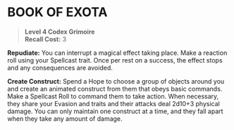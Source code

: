 ﻿---
tags:
  - Ability
  - CharacterOption
name: 'BOOK OF EXOTA'
level: 4
domain: 'Codex'
type: 'Grimoire'
recall: '3'
description: '**Repudiate:** You can interrupt a magical effect taking place. Make a reaction roll using your Spellcast trait. Once per rest on a success, the effect stops and any consequences are avoided.

**Create Construct:** Spend a Hope to choose a group of objects around you and create an animated construct from them that obeys basic commands. Make a Spellcast Roll to command them to take action. When necessary, they share your Evasion and traits and their attacks deal 2d10+3 physical damage. You can only maintain one construct at a time, and they fall apart when they take any amount of damage.'
---
# BOOK OF EXOTA

> **Level 4 Codex Grimoire**  
> **Recall Cost:** 3

**Repudiate:** You can interrupt a magical effect taking place. Make a reaction roll using your Spellcast trait. Once per rest on a success, the effect stops and any consequences are avoided.

**Create Construct:** Spend a Hope to choose a group of objects around you and create an animated construct from them that obeys basic commands. Make a Spellcast Roll to command them to take action. When necessary, they share your Evasion and traits and their attacks deal 2d10+3 physical damage. You can only maintain one construct at a time, and they fall apart when they take any amount of damage.
